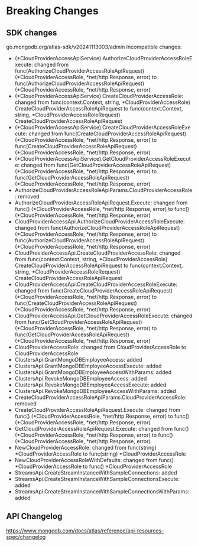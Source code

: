 # Breaking Changes

## SDK changes

go.mongodb.org/atlas-sdk/v20241113003/admin
Incompatible changes:

- (*CloudProviderAccessApiService).AuthorizeCloudProviderAccessRoleExecute: changed from func(AuthorizeCloudProviderAccessRoleApiRequest) (*CloudProviderAccessRole, *net/http.Response, error) to func(AuthorizeCloudProviderAccessRoleApiRequest) (*CloudProviderAccessRole, \*net/http.Response, error)
- (*CloudProviderAccessApiService).CreateCloudProviderAccessRole: changed from func(context.Context, string, *CloudProviderAccessRole) CreateCloudProviderAccessRoleApiRequest to func(context.Context, string, \*CloudProviderAccessRoleRequest) CreateCloudProviderAccessRoleApiRequest
- (*CloudProviderAccessApiService).CreateCloudProviderAccessRoleExecute: changed from func(CreateCloudProviderAccessRoleApiRequest) (*CloudProviderAccessRole, *net/http.Response, error) to func(CreateCloudProviderAccessRoleApiRequest) (*CloudProviderAccessRole, \*net/http.Response, error)
- (*CloudProviderAccessApiService).GetCloudProviderAccessRoleExecute: changed from func(GetCloudProviderAccessRoleApiRequest) (*CloudProviderAccessRole, *net/http.Response, error) to func(GetCloudProviderAccessRoleApiRequest) (*CloudProviderAccessRole, \*net/http.Response, error)
- AuthorizeCloudProviderAccessRoleApiParams.CloudProviderAccessRole: removed
- AuthorizeCloudProviderAccessRoleApiRequest.Execute: changed from func() (*CloudProviderAccessRole, *net/http.Response, error) to func() (*CloudProviderAccessRole, *net/http.Response, error)
- CloudProviderAccessApi.AuthorizeCloudProviderAccessRoleExecute: changed from func(AuthorizeCloudProviderAccessRoleApiRequest) (*CloudProviderAccessRole, *net/http.Response, error) to func(AuthorizeCloudProviderAccessRoleApiRequest) (*CloudProviderAccessRole, *net/http.Response, error)
- CloudProviderAccessApi.CreateCloudProviderAccessRole: changed from func(context.Context, string, *CloudProviderAccessRole) CreateCloudProviderAccessRoleApiRequest to func(context.Context, string, *CloudProviderAccessRoleRequest) CreateCloudProviderAccessRoleApiRequest
- CloudProviderAccessApi.CreateCloudProviderAccessRoleExecute: changed from func(CreateCloudProviderAccessRoleApiRequest) (*CloudProviderAccessRole, *net/http.Response, error) to func(CreateCloudProviderAccessRoleApiRequest) (*CloudProviderAccessRole, *net/http.Response, error)
- CloudProviderAccessApi.GetCloudProviderAccessRoleExecute: changed from func(GetCloudProviderAccessRoleApiRequest) (*CloudProviderAccessRole, *net/http.Response, error) to func(GetCloudProviderAccessRoleApiRequest) (*CloudProviderAccessRole, *net/http.Response, error)
- CloudProviderAccessRole: changed from CloudProviderAccessRole to CloudProviderAccessRole
- ClustersApi.GrantMongoDBEmployeeAccess: added
- ClustersApi.GrantMongoDBEmployeeAccessExecute: added
- ClustersApi.GrantMongoDBEmployeeAccessWithParams: added
- ClustersApi.RevokeMongoDBEmployeeAccess: added
- ClustersApi.RevokeMongoDBEmployeeAccessExecute: added
- ClustersApi.RevokeMongoDBEmployeeAccessWithParams: added
- CreateCloudProviderAccessRoleApiParams.CloudProviderAccessRole: removed
- CreateCloudProviderAccessRoleApiRequest.Execute: changed from func() (*CloudProviderAccessRole, *net/http.Response, error) to func() (*CloudProviderAccessRole, *net/http.Response, error)
- GetCloudProviderAccessRoleApiRequest.Execute: changed from func() (*CloudProviderAccessRole, *net/http.Response, error) to func() (*CloudProviderAccessRole, *net/http.Response, error)
- NewCloudProviderAccessRole: changed from func(string) *CloudProviderAccessRole to func(string) *CloudProviderAccessRole
- NewCloudProviderAccessRoleWithDefaults: changed from func() *CloudProviderAccessRole to func() *CloudProviderAccessRole
- StreamsApi.CreateStreamInstanceWithSampleConnections: added
- StreamsApi.CreateStreamInstanceWithSampleConnectionsExecute: added
- StreamsApi.CreateStreamInstanceWithSampleConnectionsWithParams: added

## API Changelog

https://www.mongodb.com/docs/atlas/reference/api-resources-spec/changelog
